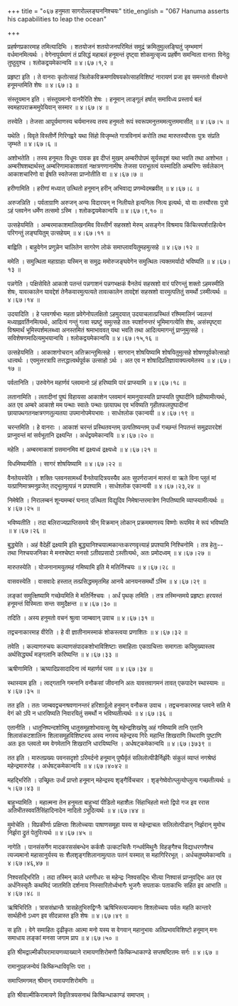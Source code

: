+++
title = "०६७ हनुमता सागरोल्लङ्घननिश्चयः"
title_english = "067 Hanuma asserts his capabilities to leap the ocean"

+++


प्रहर्षणप्रकारमाह तमित्यादिभिः । शतयोजनं शतयोजनपरिमितं समुद्रं
क्रमितुमुल्लङ्घितुं जृम्भमाणं वर्धमानमित्यर्थः । वेगेनापूर्यमाणं तं
प्रसिद्धं महाबलं हनूमन्तं दृष्ट्वा शोकमुत्सृज्य प्रहर्षेण समन्विता
वानराः विनेदुः तुष्ठुवुश्च । श्लोकद्वयमेकान्वयि  ॥  ४।६७।१,२  ॥   

  

प्रहृष्टा इति । ते वानराः कृतोत्साहं त्रिलोकविक्रमणविषयकोत्साहविशिष्टं
नारायणं प्रजा इव समन्ततो वीक्ष्यन्ते हनूमन्तमिति शेषः  ॥  ४।६७।३  ॥   

  

संस्तूयमान इति । संस्तूयमानो वानरैरिति शेषः । हनूमान् लाङ्गूलं हर्षात्
समाविध्य प्रस्तार्य बलं स्वमहापराक्रममुपेयिवान् सस्मार  ॥  ४।६७।४  ॥   

  

तस्येति । तेजसा आपूर्यमाणस्य चर्यमानस्य तस्य हनुमतो रूपं
स्वरूपमनुत्तममत्युत्तममासीत्  ॥  ४।६७।५  ॥   

  

यथेति । विवृते विस्तीर्णे गिरिगह्वरे यथा सिंहो विजृम्भते गात्रविनामं
करोति तथा मारुतस्यौरसः पुत्रः संप्रति जृम्भते  ॥  ४।६७।६  ॥   

  

अशोभतेति । तस्य हनूमतः विधूमः पावक इव दीप्तं मुखम् अम्बरीपोपमं
सूर्यसदृशं यथा भवति तथा अशोभत । अम्बरीषशब्दार्थस्तु अम्बरिणामाकाशवतां
नक्षत्रगणानामीषः तेजसा पराभूतत्वं यस्मादिति अम्बरिणः सर्वलेकान्
आकाशचारिणो वा ईषति स्वतेजसा प्राप्नोतीति वा  ॥  ४।६७।७  ॥   

  

हरीणामिति । हरीणां मध्यात् उत्थितो हनूमान् हरीन् अभिवाद्य
प्रणम्येदमब्रवीत्  ॥  ४।६७।८  ॥   

  

अरुजन्निति । पर्वताग्राणि अरुजन् अन्यः विदारयन् न निलीयते इत्यनिलः नित्य
इत्यर्थः, यो वाः तस्यौरसः पुत्रो ऽहं प्लवनेन धर्मेण तत्समो ऽस्मि ।
श्लोकद्वयमेकान्वयि  ॥  ४।६७।९,१०  ॥   

  

उत्सहेयमिति । अम्बरमाकाशमालिखनमिव विस्तीर्णं सहस्रशो मेरुम् असङ्गेन
विश्रमाय किंचित्स्पर्शराहित्येन परिगन्तुं लङ्घयितुम् उत्सहेयम्  ॥ 
४।६७।११  ॥   

  

बाह्विति । बाहुवेगेन प्रणुन्नेन चालितेन सागरेण लोकं
समाप्लावयितुमहमुत्सहे  ॥  ४।६७।१२  ॥   

  

ममेति । समुत्थिता महाग्राहाः यस्मिन् स समुद्रः ममोरुजङ्घवेगेन समुत्थितः
त्यक्तमर्यादो भविष्यति  ॥  ४।६७।१३  ॥   

  

पन्नगेति । पक्षिसेविते आकाशे पतन्तं पन्नगाशनं पन्नगभक्षकं वैनतेयं
सहस्रशो वारं परिगन्तुं शक्तो ऽहमस्मीति शेषः, यावत्कालेन यावद्देशं
तेनैकवारमुत्पत्यते तावत्कालेन तावद्देशं सहस्रशो वारमुत्पतितुं समर्थो
ऽस्मीत्यर्थः  ॥  ४।६७।१४  ॥   

  

उदयादिति । हे प्लवगर्षभाः महता प्रवेगेनोपलक्षितो ऽहमुदयात्
उदयाचलात्प्रस्थितं रश्मिमालिनं ज्वलन्तं मध्याह्नवर्तिनमित्यर्थः, आदित्यं
गन्तुं गत्वा स्प्रष्टुं समुत्सहे ततः स्पर्शानन्तरं भूमिमागत्येत्ति शेषः,
असंस्पृष्ट्वा विश्रमार्थं भूमिस्पर्शमलब्ध्वा अनस्तमितं श्रमाभाववत् यथा
भवति तथा आदित्यमागन्तुं प्राप्नुमुत्सहे । सविशेषणमादित्यमुभयान्वयि ।
श्लोकद्वयमेकान्वयि  ॥  ४।६७।१५,१६  ॥   

  

उत्सहेयमिति । आकाशगोचरान् अतिक्रान्तुमित्सहे । सागरान् शोषयिष्यामि
शोषयितुमुत्सहे शोषणपूर्वकोत्साहो धात्वर्थः । एवमुत्तरत्रापि
तत्तद्धात्वर्थपूर्वक उत्साहो ऽर्थः । अत एव न
शोषादिप्रतिज्ञावाक्यत्वमेतस्य  ॥  ४।६७।१७  ॥   

  

पर्वतानिति । उरुवेगेन महार्णवं प्लवमानो ऽहं हरिष्यामि पारं प्राप्स्यामि
 ॥  ४।६७।१८  ॥   

  

लतानामिति । लतादीनां पुष्पं विहायसा आकाशेन प्लवमानं मामनुयास्यति
प्राप्स्यति पुष्पादीनि ग्रहीष्यामीत्यर्थः, अत एव अम्बरे आकाशे मम पन्थाः
स्वातेः पन्थाः छायापथ एव भविष्यति गृहीतफलपुष्पादीनां
छायापथगतनक्षत्रगणतुल्यतया उपमानोपमेयभावः । सार्धश्लोक एकान्वयी  ॥ 
४।६७।१९  ॥   

  

चरन्तमिति । हे वानराः । आकाशं चरन्तं प्रस्थितवन्तम् उत्पतिष्यन्तम्
उर्ध्वं गच्छन्तं निपतन्तं समुद्रपारदेशं प्राप्नुवन्तं मां सर्वभूतानि
द्रक्ष्यन्ति । अर्धद्वयमेकान्वयि  ॥  ४।६७।२०  ॥   

  

महेति । अम्बरमाकाशं ग्रसमानमिव मां द्रक्ष्यध्वं द्रक्ष्यध्वे  ॥  ४।६७।२१
 ॥   

  

विधमिष्यामीति । सागरं शोषयिष्यामि  ॥  ४।६७।२२  ॥   

  

वैनतेयस्येति । शक्तिः प्लवनसामर्थ्यं वैनतेयादित्रयस्यैव अतः सुपर्णराजानं
मारुतं वा ऋते विना प्लुतं मां यत्प्राणिमात्रमनुव्रजेत् तद्भूतमुत्पन्नं न
प्रपश्यामि । सार्धश्लोक एकान्वयी  ॥  ४।६७।२३,२४  ॥   

  

निमेषेति । निरालम्बनं शून्यमम्बरं घनात् उत्थिता विद्युदिव
निमेषान्तरमात्रेण निपतिष्यामि व्याप्स्यामीत्यर्थः  ॥  ४।६७।२५  ॥   

  

भविष्यतीति । तदा बलिराज्यप्राप्तिसमये त्रीन् विक्रमान् लोकान्
प्रक्रममाणस्य विष्णोः रूपमिव मे रूपं भविष्यति  ॥  ४।६७।२६  ॥   

  

बुद्ध्येति । अहं वैदेहीं द्रक्ष्यामि इति
बुद्ध्यानिश्चयात्मकान्तःकरणवृत्त्याहं प्रपश्यामि निश्चिनोमि । तत्र
हेतुः-- तथा निश्चयजनिका मे मनश्चेष्टा मनसो ऽतीवप्रसादो ऽस्तीत्यर्थः, अतः
प्रमोदध्वम्  ॥  ४।६७।२७  ॥   

  

मारुतस्येति । योजनानामयुतमहं गमिष्यामि इति मे मतिर्निश्चयः  ॥ 
४।६७।२८ ॥   

  

वासवस्येति । वासवादेः हस्तात् तत्प्रसिद्धममृतमिह आनये आनयनसमर्थो ऽस्मि
 ॥  ४।६७।२९  ॥   

  

लङ्कां समुत्क्षिष्यामि गच्छेयमिति मे मतिर्निश्चयः । अर्धं पृथक् तमिति ।
तत्र तस्मिन्समये प्रहृष्टाः हरयस्तं हनूमन्तं विस्मिताः सन्तः समुदैक्षन्त
 ॥  ४।६७।३०  ॥   

  

तदिति । अस्य हनुमतो वचनं श्रुत्वा जाम्बवान् उवाच  ॥  ४।६७।३१  ॥   

  

तद्वचनाकारमाह वीरेति । हे वी ज्ञातीनामस्माकं शोकस्त्वया प्रणाशितः  ॥ 
४।६७।३२  ॥   

  

तवेति । कल्याणरुचयः कल्याणसंपादकशोभाविशिष्टाः समाहिताः एकाग्रचित्ताः
समागताः कपिमुख्यास्तव अर्थसिद्ध्यर्थं मङ्गलानि करिष्यन्ति  ॥  ४।६७।३३
 ॥   

  

ऋषीणामिति । ऋष्यादिप्रसादादिना त्वं महार्णवं प्लव  ॥  ४।६७।३४  ॥   

  

स्थास्याम इति । त्वद्गतानि गमनानि वनौकसां जीवनानि अतः यावत्तवागमनं तावत्
एकपादेन स्थास्यामः  ॥  ४।६७।३५  ॥   

  

तत इति । ततः जाम्बवद्वचनश्रवणानन्तरं हरिशार्दूलो हनुमान् वनौकस उवाच ।
तद्वचनाकारमाह प्लवने सति मे वेगं को ऽपि न धारयिष्यति निवारयितुं समर्थो न
भविष्यतीत्यर्थः  ॥  ४।६७।३६  ॥   

  

एतानीति । धातुनिष्पन्दशोभिषु धातुसमूहशोभावत्सु येषु महेन्द्रशिखरेषु अहं
गमिष्यामि तानि एतानि शिलासंकटशालिनः शिलासमूहविशिष्टस्य अस्य नगस्य
महेन्द्रस्य गिरेः महान्ति शिखराणि स्थिराणि पुष्टाणि अतः इतः प्लवतो मम
वेगमेतानि शिखरानि धारयिष्यन्ति । अर्धषट्कमेकान्वयि  ॥  ४।६७।३७३९  ॥   

  

तत इति । मारुतप्रख्यः पवनसदृशो ऽरिमर्दनो हनूमान् पुष्पैर्वृतं
सलिलोत्पीडैर्निर्झरैः संकुलं व्याप्तं नगश्रेष्ठं महेन्द्रमारुरोह ।
अर्धषट्कमेकान्वयि  ॥  ४।६७।४०४२  ॥   

  

महद्भिरिति । उच्छ्रितः उर्ध्वं प्राप्तो हनूमान् महेन्द्रस्य
शृङ्गैर्विचचार । शृङ्गेष्वेवोत्प्लुत्योप्लुत्य गच्छतीत्यर्थः  ॥  ५।६७।४३
 ॥   

  

बाहुभ्यामिति । महात्मना तेन हनुमता बाहुभ्यां पीडितो महाशैलः सिंहाभिहतो
मत्तो द्विपो गज इव ररास अतिभीतस्ववर्तिसिंहादिनादेन नादितो ऽभूदित्यर्थः
 ॥  ४।६७।४४ ॥   

  

मुमोचेति । विप्रकीर्णाः प्रक्षिप्ताः शिलोच्चयाः पाषाणसमूहा यस्य स
महेन्द्राचलः सलिलोत्पीडान् निर्झरान् मुमोच निर्झरा द्रुतं पेतुरित्यर्थः
 ॥  ४।६७।४५  ॥   

  

नागेति । पानसंसर्गेण मादकरससंबन्धेन कर्कशैः उत्कटचित्तैः गन्धर्वमिथुनैः
विहङ्गैश्च विद्याधरगणैश्च त्यज्यमानो महासानुर्यस्य सः
शैलशृङ्गशिलानामुत्पातः पतनं यस्मात् स महागिरिरभूत् । अर्धचतुष्यमेकान्वयि
 ॥  ४।६७।४६,४७  ॥   

  

निश्वसद्भिरिति । तदा तस्मिन् काले धरणीधरः स महेन्द्रः निश्वसद्भिः भीत्या
निश्वासं प्राप्नुवद्भिः अत एव अर्धनिस्सृतैः कथमिदं जातमिति दर्शनाय
निस्सारितोर्ध्वभागैः भुजगैः सपताकः पताकाभिः सहित इव आभाति  ॥  ४।६७।४८
 ॥   

  

ऋषिभिरिति । त्राससंभ्रान्तैः त्रासहेतुभिरुद्विग्नैः ऋषिभिस्त्यज्यमानः
शिश्लोच्चयः पर्वतः महति कान्तारे सार्थहीनो ऽध्वग इव सीदन्नास्त इति शेषः
 ॥  ४।६७।४९  ॥   

  

स इति । वेगे समाहितः दृढीकृतः आत्मा मनो यस्य स वेगवान् महानुभावः
अतिप्रभावविशिष्टो हनूमान् मनः समाधाय लङ्कां मनसा जगाम प्राप  ॥  ४।६७।५०
 ॥   

  

इति श्रीमद्वाल्मीकीयरामायणव्याख्याने रामायणशिरोमणौ किष्किन्धाकाण्डे
सप्तषष्टितमः सर्गः  ॥  ४।६७  ॥   

  

रामानुग्रहजन्येयं किष्किन्धाविवृत्तिः परा ।  

समाप्तिमगमत् श्रीमान् रामायणशिरोमणिः  ॥   

इति श्रीवाल्मीकिरामायणे विवृतित्रयसनाथं किष्किन्धाकाण्डं समाप्तम् ।  



